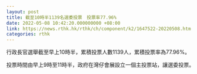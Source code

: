 ```yaml
---
layout: post
title: 截至10時半1139名選委投票　投票率77.96%
date: 2022-05-08 10:42:20.000000000 +08:00
link: https://news.rthk.hk/rthk/ch/component/k2/1647522-20220508.htm
categories: rthk
---
```


行政長官選舉截至早上10時半，累積投票人數1139人，累積投票率為77.96%。

投票時間由早上9時至11時半，政府在灣仔會展設立一個主投票站，讓選委投票。
